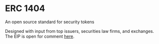 # ERC 1404 

An open source standard for security tokens

Designed with input from top issuers, securities law firms, and exchanges. 
The EIP is open for comment [here](https://github.com/ethereum/EIPs/issues/1404).



